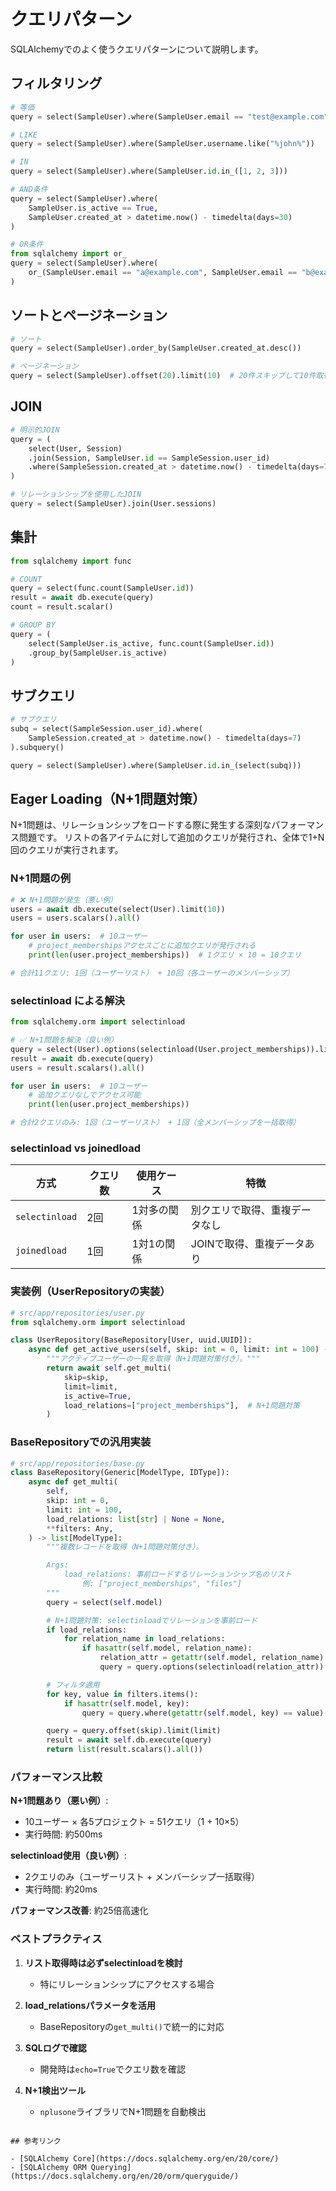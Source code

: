 # クエリパターン

SQLAlchemyでのよく使うクエリパターンについて説明します。

## フィルタリング

```python
# 等価
query = select(SampleUser).where(SampleUser.email == "test@example.com")

# LIKE
query = select(SampleUser).where(SampleUser.username.like("%john%"))

# IN
query = select(SampleUser).where(SampleUser.id.in_([1, 2, 3]))

# AND条件
query = select(SampleUser).where(
    SampleUser.is_active == True,
    SampleUser.created_at > datetime.now() - timedelta(days=30)
)

# OR条件
from sqlalchemy import or_
query = select(SampleUser).where(
    or_(SampleUser.email == "a@example.com", SampleUser.email == "b@example.com")
)
```

## ソートとページネーション

```python
# ソート
query = select(SampleUser).order_by(SampleUser.created_at.desc())

# ページネーション
query = select(SampleUser).offset(20).limit(10)  # 20件スキップして10件取得
```

## JOIN

```python
# 明示的JOIN
query = (
    select(User, Session)
    .join(Session, SampleUser.id == SampleSession.user_id)
    .where(SampleSession.created_at > datetime.now() - timedelta(days=7))
)

# リレーションシップを使用したJOIN
query = select(SampleUser).join(User.sessions)
```

## 集計

```python
from sqlalchemy import func

# COUNT
query = select(func.count(SampleUser.id))
result = await db.execute(query)
count = result.scalar()

# GROUP BY
query = (
    select(SampleUser.is_active, func.count(SampleUser.id))
    .group_by(SampleUser.is_active)
)
```

## サブクエリ

```python
# サブクエリ
subq = select(SampleSession.user_id).where(
    SampleSession.created_at > datetime.now() - timedelta(days=7)
).subquery()

query = select(SampleUser).where(SampleUser.id.in_(select(subq)))
```

## Eager Loading（N+1問題対策）

N+1問題は、リレーションシップをロードする際に発生する深刻なパフォーマンス問題です。
リストの各アイテムに対して追加のクエリが発行され、全体で1+N回のクエリが実行されます。

### N+1問題の例

```python
# ❌ N+1問題が発生（悪い例）
users = await db.execute(select(User).limit(10))
users = users.scalars().all()

for user in users:  # 10ユーザー
    # project_membershipsアクセスごとに追加クエリが発行される
    print(len(user.project_memberships))  # 1クエリ × 10 = 10クエリ

# 合計11クエリ: 1回（ユーザーリスト） + 10回（各ユーザーのメンバーシップ）
```

### selectinload による解決

```python
from sqlalchemy.orm import selectinload

# ✅ N+1問題を解決（良い例）
query = select(User).options(selectinload(User.project_memberships)).limit(10)
result = await db.execute(query)
users = result.scalars().all()

for user in users:  # 10ユーザー
    # 追加クエリなしでアクセス可能
    print(len(user.project_memberships))

# 合計2クエリのみ: 1回（ユーザーリスト） + 1回（全メンバーシップを一括取得）
```

### selectinload vs joinedload

| 方式 | クエリ数 | 使用ケース | 特徴 |
|-----|---------|-----------|------|
| `selectinload` | 2回 | 1対多の関係 | 別クエリで取得、重複データなし |
| `joinedload` | 1回 | 1対1の関係 | JOINで取得、重複データあり |

### 実装例（UserRepositoryの実装）

```python
# src/app/repositories/user.py
from sqlalchemy.orm import selectinload

class UserRepository(BaseRepository[User, uuid.UUID]):
    async def get_active_users(self, skip: int = 0, limit: int = 100) -> list[User]:
        """アクティブユーザーの一覧を取得（N+1問題対策付き）。"""
        return await self.get_multi(
            skip=skip,
            limit=limit,
            is_active=True,
            load_relations=["project_memberships"],  # N+1問題対策
        )
```

### BaseRepositoryでの汎用実装

```python
# src/app/repositories/base.py
class BaseRepository(Generic[ModelType, IDType]):
    async def get_multi(
        self,
        skip: int = 0,
        limit: int = 100,
        load_relations: list[str] | None = None,
        **filters: Any,
    ) -> list[ModelType]:
        """複数レコードを取得（N+1問題対策付き）。

        Args:
            load_relations: 事前ロードするリレーションシップ名のリスト
                例: ["project_memberships", "files"]
        """
        query = select(self.model)

        # N+1問題対策: selectinloadでリレーションを事前ロード
        if load_relations:
            for relation_name in load_relations:
                if hasattr(self.model, relation_name):
                    relation_attr = getattr(self.model, relation_name)
                    query = query.options(selectinload(relation_attr))

        # フィルタ適用
        for key, value in filters.items():
            if hasattr(self.model, key):
                query = query.where(getattr(self.model, key) == value)

        query = query.offset(skip).limit(limit)
        result = await self.db.execute(query)
        return list(result.scalars().all())
```

### パフォーマンス比較

**N+1問題あり（悪い例）**:
- 10ユーザー × 各5プロジェクト = 51クエリ（1 + 10×5）
- 実行時間: 約500ms

**selectinload使用（良い例）**:
- 2クエリのみ（ユーザーリスト + メンバーシップ一括取得）
- 実行時間: 約20ms

**パフォーマンス改善**: 約25倍高速化

### ベストプラクティス

1. **リスト取得時は必ずselectinloadを検討**
   - 特にリレーションシップにアクセスする場合

2. **load_relationsパラメータを活用**
   - BaseRepositoryの`get_multi()`で統一的に対応

3. **SQLログで確認**
   - 開発時は`echo=True`でクエリ数を確認

4. **N+1検出ツール**
   - `nplusone`ライブラリでN+1問題を自動検出
```

## 参考リンク

- [SQLAlchemy Core](https://docs.sqlalchemy.org/en/20/core/)
- [SQLAlchemy ORM Querying](https://docs.sqlalchemy.org/en/20/orm/queryguide/)
